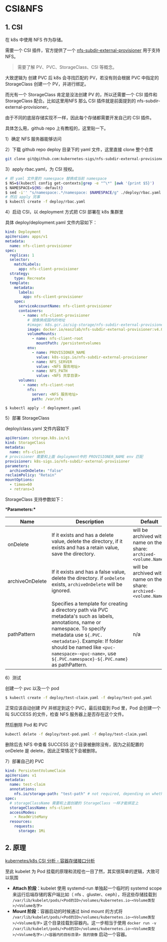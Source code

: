 # CSI&NFS

## 1. CSI

在 k8s 中使用 NFS 作为存储。

需要一个 CSI 插件，官方提供了一个 [nfs-subdir-external-provisioner](https://github.com/kubernetes-sigs/nfs-subdir-external-provisioner) 用于支持 NFS。

> 需要了解 PV、PVC、StorageClass、CSI 等概念。



大致逻辑为 创建 PVC 后 k8s 会寻找匹配的 PV，若没有则会根据 PVC 中指定的 StorageClass 创建一个 PV，并进行绑定。

而光有一个 StorageClass 肯定是没法创建 PV 的，所以还需要一个 CSI 插件和 StorageClass 配合。比如这里用NFS 那么 CSI 插件就是前面提到的 nfs-subdir-external-provisioner。

由于不同的底层存储实现不一样，因此每个存储都需要开发自己的 CSI 插件。



具体怎么用，github repo 上有教程的，这里贴一下。

1）确定 NFS 服务器能够访问

2）下载 github repo deploy 目录下的 yaml 文件，这里直接 clone 整个仓库

```bash
git clone git@github.com:kubernetes-sigs/nfs-subdir-external-provisioner.git
```

3）apply rbac.yaml，为 CSI 授权。

```bash
# 把 yaml 文件里的 namespace 替换成当前 namespace
$ NS=$(kubectl config get-contexts|grep -e "^\*" |awk '{print $5}')
$ NAMESPACE=${NS:-default}
$ sed -i'' "s/namespace:.*/namespace: $NAMESPACE/g" ./deploy/rbac.yaml ./deploy/deployment.yaml
# 然后 apply 完事
$ kubectl create -f deploy/rbac.yaml
```

4）启动 CSI，以 deployment 方式把 CSI 部署在 k8s 集群里

具体 deploy/deployment.yaml 文件内容如下：

```yaml
kind: Deployment
apiVersion: apps/v1
metadata:
  name: nfs-client-provisioner
spec:
  replicas: 1
  selector:
    matchLabels:
      app: nfs-client-provisioner
  strategy:
    type: Recreate
  template:
    metadata:
      labels:
        app: nfs-client-provisioner
    spec:
      serviceAccountName: nfs-client-provisioner
      containers:
        - name: nfs-client-provisioner
          # 镜像换成国内的地址
          #image: k8s.gcr.io/sig-storage/nfs-subdir-external-provisioner:v4.0.2
          image: docker.io/easzlab/nfs-subdir-external-provisioner:v4.0.2
          volumeMounts:
            - name: nfs-client-root
              mountPath: /persistentvolumes
          env:
            - name: PROVISIONER_NAME
              value: k8s-sigs.io/nfs-subdir-external-provisioner
            - name: NFS_SERVER
              value: <NFS 服务地址>
            - name: NFS_PATH
              value: <NFS 共享目录>
      volumes:
        - name: nfs-client-root
          nfs:
            server: <NFS 服务地址>
            path: /var/nfs
```

```bash
$ kubectl apply -f deployment.yaml
```



5）部署 StorageClass

deploy/class.yaml 文件内容如下

```yaml
apiVersion: storage.k8s.io/v1
kind: StorageClass
metadata:
  name: nfs-client
# provisioner 需要和上面 deployment中的 PROVISIONER_NAME env 匹配
provisioner: k8s-sigs.io/nfs-subdir-external-provisioner 
parameters:
  archiveOnDelete: "false"
reclaimPolicy: "Retain"
mountOptions:
  - timeo=60 
  - retrans=3
```

StorageClass 支持参数如下：

***Parameters:\***

| Name            | Description                                                  | Default                                                      |
| --------------- | ------------------------------------------------------------ | ------------------------------------------------------------ |
| onDelete        | If it exists and has a delete value, delete the directory, if it exists and has a retain value, save the directory. | will be archived with name on the share: `archived-<volume.Name>` |
| archiveOnDelete | If it exists and has a false value, delete the directory. if `onDelete` exists, `archiveOnDelete` will be ignored. | will be archived with name on the share: `archived-<volume.Name>` |
| pathPattern     | Specifies a template for creating a directory path via PVC metadata's such as labels, annotations, name or namespace. To specify metadata use `${.PVC.<metadata>}`. Example: If folder should be named like `<pvc-namespace>-<pvc-name>`, use `${.PVC.namespace}-${.PVC.name}` as pathPattern. | n/a                                                          |



6）测试

创建一个 pvc 以及一个 pod

```bash
$ kubectl create -f deploy/test-claim.yaml -f deploy/test-pod.yaml
```

正常应该自动创建 PV 并绑定到这个 PVC，最后挂载到 Pod 里，Pod 会创建一个叫 SUCCESS 的文件，检查 NFS 服务器上是否存在这个文件。

然后删除 Pod 和 PVC

```bash
kubectl delete -f deploy/test-pod.yaml -f deploy/test-claim.yaml
```

删除后去 NFS 中查看 SUCCESS 这个目录被删除没有，因为之前配置的 onDelete 是 delete，因此正常情况下会被删除。

7）部署自己的 PVC

```yaml
kind: PersistentVolumeClaim
apiVersion: v1
metadata:
  name: test-claim
  annotations:
    nfs.io/storage-path: "test-path" # not required, depending on whether this annotation was shown in the storage class description
spec:
  # storageClassName 需要和上面创建的 StorageClass 一样才能绑定上
  storageClassName: nfs-client
  accessModes:
    - ReadWriteMany
  resources:
    requests:
      storage: 1Mi
```





## 2. 原理

[kubernetes/k8s CSI 分析 - 容器存储接口分析](https://xie.infoq.cn/article/5cd26c1b24c5665820411bb5a)

至此 kubelet 为 Pod 挂载的原理和流程也一目了然，其实很简单的逻辑，大致可以氛围

- **Attach 阶段**：kubelet 使用 systemd-run 单独起一个临时的 systemd scope 来运行后端存储的客户端比如（ nfs 、gluster、ceph），将这些存储挂载到 `/var/lib/kubelet/pods/<Pod的ID>/volumes/kubernetes.io~<Volume类型>/<Volume名字>`
- **Mount 阶段**：容器启动的时候通过 bind mount 的方式将 `/var/lib/kubelet/pods/<Pod的ID>/volumes/kubernetes.io~<Volume类型>/<Volume名字>` 这个目录挂载到容器内。这一步相当于使用 `docker run -v /var/lib/kubelet/pods/<Pod的ID>/volumes/kubernetes.io~<Volume类型>/<Volume名字>:/<容器内的目标目录> 我的镜像` 启动一个容器。
